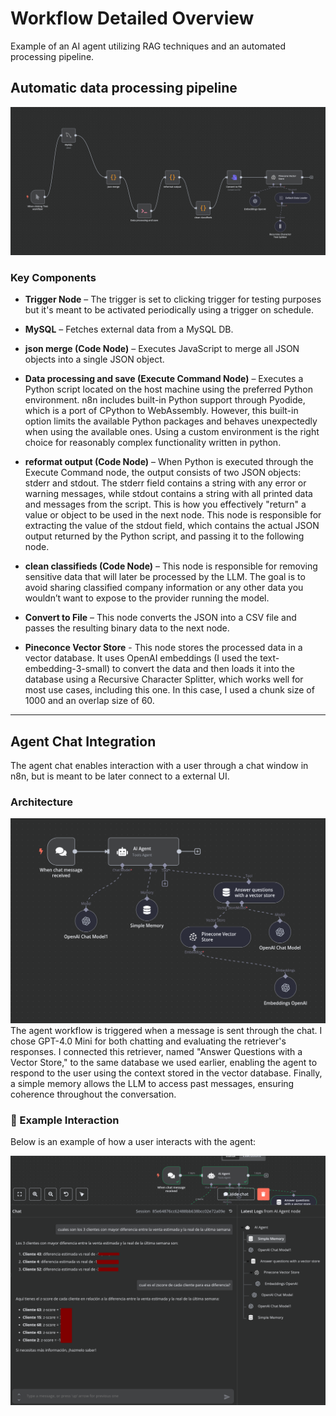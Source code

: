 
# Workflow Detailed Overview
Example of an AI agent utilizing RAG techniques and an automated processing pipeline.
## Automatic data processing pipeline 
![pipeline](./pipeline.png)

### Key Components

- **Trigger Node** – The trigger is set to clicking trigger for testing purposes but it's meant to be activated periodically using a trigger on schedule.
- **MySQL** – Fetches external data from a MySQL DB.
- **json merge (Code Node)** – Executes JavaScript to merge all JSON objects into a single JSON object.
- **Data processing and save (Execute Command Node)** – Executes a Python script located on the host machine using the preferred Python environment. n8n includes built-in Python support through Pyodide, which is a port of CPython to WebAssembly. However, this built-in option limits the available Python packages and behaves unexpectedly when using the available ones. Using a custom environment is the right choice for reasonably complex functionality written in python.
- **reformat output (Code Node)** – When Python is executed through the Execute Command node, the output consists of two JSON objects: stderr and stdout. The stderr field contains a string with any error or warning messages, while stdout contains a string with all printed data and messages from the script. This is how you effectively "return" a value or object to be used in the next node. This node is responsible for extracting the value of the stdout field, which contains the actual JSON output returned by the Python script, and passing it to the following node.

- **clean classifieds (Code Node)** – This node is responsible for removing sensitive data that will later be processed by the LLM. The goal is to avoid sharing classified company information or any other data you wouldn’t want to expose to the provider running the model.

- **Convert to File** – This node converts the JSON into a CSV file and passes the resulting binary data to the next node.

- **Pineconce Vector Store** - This node stores the processed data in a vector database. It uses OpenAI embeddings (I used the text-embedding-3-small) to convert the data and then loads it into the database using a Recursive Character Splitter, which works well for most use cases, including this one. In this case, I used a chunk size of 1000 and an overlap size of 60.

---

## Agent Chat Integration

The agent chat enables interaction with a user through a chat window in n8n, but is meant to be later connect to a external UI.

### Architecture

![Agent Chat Flow](./agentChat.png)
The agent workflow is triggered when a message is sent through the chat. I chose GPT-4.0 Mini for both chatting and evaluating the retriever's responses. I connected this retriever, named "Answer Questions with a Vector Store," to the same database we used earlier, enabling the agent to respond to the user using the context stored in the vector database. Finally, a simple memory allows the LLM to access past messages, ensuring coherence throughout the conversation.

### 💬 Example Interaction

Below is an example of how a user interacts with the agent:

![Example Chat](./liveChat.png)

